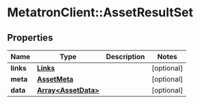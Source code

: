 # MetatronClient::AssetResultSet

## Properties
Name | Type | Description | Notes
------------ | ------------- | ------------- | -------------
**links** | [**Links**](Links.md) |  | [optional] 
**meta** | [**AssetMeta**](AssetMeta.md) |  | [optional] 
**data** | [**Array&lt;AssetData&gt;**](AssetData.md) |  | [optional] 


